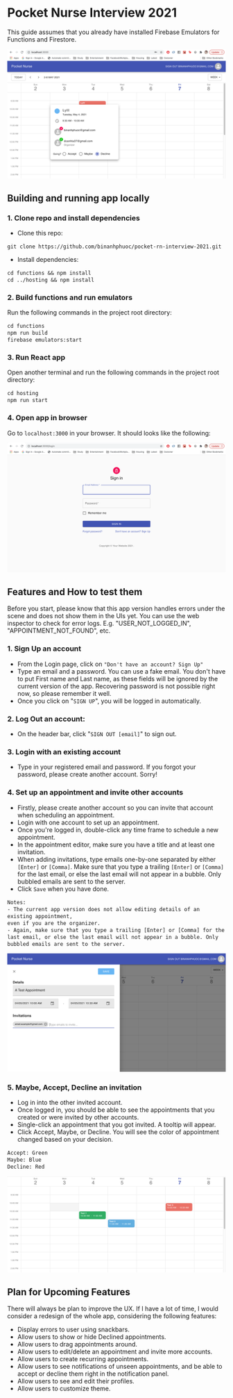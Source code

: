 # Pocket Nurse Interview 2021

This guide assumes that you already have installed Firebase Emulators for Functions and Firestore.

![alt text](https://github.com/binanhphuoc/pocket-rn-interview-2021/blob/main/static/home-page.png?raw=true)

## Building and running app locally

### 1. Clone repo and install dependencies
- Clone this repo: 
```
git clone https://github.com/binanhphuoc/pocket-rn-interview-2021.git
```
- Install dependencies:
```
cd functions && npm install
cd ../hosting && npm install
```

### 2. Build functions and run emulators
Run the following commands in the project root directory:
```
cd functions
npm run build
firebase emulators:start
```

### 3. Run React app
Open another terminal and run the following commands in the project root directory:
```
cd hosting
npm run start
```

### 4. Open app in browser
Go to `localhost:3000` in your browser. It should looks like the following:

![alt text](https://github.com/binanhphuoc/pocket-rn-interview-2021/blob/main/static/login-page.png?raw=true)


## Features and How to test them
Before you start, please know that this app version handles errors under the scene and does not show them in the UIs yet. You can use the web inspector to check for error logs. E.g. "USER_NOT_LOGGED_IN", "APPOINTMENT_NOT_FOUND", etc.

### 1. Sign Up an account
- From the Login page, click on `"Don't have an account? Sign Up"`
- Type an email and a password. You can use a fake email. You don't have to put First name and Last name, as these fields will be ignored by the current version of the app. Recovering password is not possible right now, so please remember it well.
- Once you click on "`SIGN UP`", you will be logged in automatically.

### 2. Log Out an account:
- On the header bar, click "`SIGN OUT [email]`" to sign out.

### 3. Login with an existing account
- Type in your registered email and password. If you forgot your password, please create another account. Sorry!

### 4. Set up an appointment and invite other accounts
- Firstly, please create another account so you can invite that account when scheduling an appointment.
- Login with one account to set up an appointment.
- Once you're logged in, double-click any time frame to schedule a new appointment.
- In the appointment editor, make sure you have a title and at least one invitation.
- When adding invitations, type emails one-by-one separated by either `[Enter]` or `[Comma]`. Make sure that you type a trailing `[Enter]` or `[Comma]` for the last email, or else the last email will not appear in a bubble. Only bubbled emails are sent to the server.
- Click `Save` when you have done.

```
Notes:
- The current app version does not allow editing details of an existing appointment, 
even if you are the organizer.
- Again, make sure that you type a trailing [Enter] or [Comma] for the last email, or else the last email will not appear in a bubble. Only bubbled emails are sent to the server.
```
![alt text](https://github.com/binanhphuoc/pocket-rn-interview-2021/blob/main/static/set-up-appointment.png?raw=true)


### 5. Maybe, Accept, Decline an invitation
- Log in into the other invited account.
- Once logged in, you should be able to see the appointments that you created or were invited by other accounts.
- Single-click an appointment that you got invited. A tooltip will appear.
- Click Accept, Maybe, or Decline. You will see the color of appointment changed based on your decision.

```
Accept: Green
Maybe: Blue
Decline: Red
```

![alt text](https://github.com/binanhphuoc/pocket-rn-interview-2021/blob/main/static/color-appointments.png?raw=true)

## Plan for Upcoming Features

There will always be plan to improve the UX. If I have a lot of time, I would consider a redesign of the whole app, considering the following features:
- Display errors to user using snackbars.
- Allow users to show or hide Declined appointments.
- Allow users to drag appointments around.
- Allow users to edit/delete an appointment and invite more accounts.
- Allow users to create recurring appointments.
- Allow users to see notifications of unseen appointments, and be able to accept or decline them right in the notification panel.
- Allow users to see and edit their profiles.
- Allow users to customize theme.

